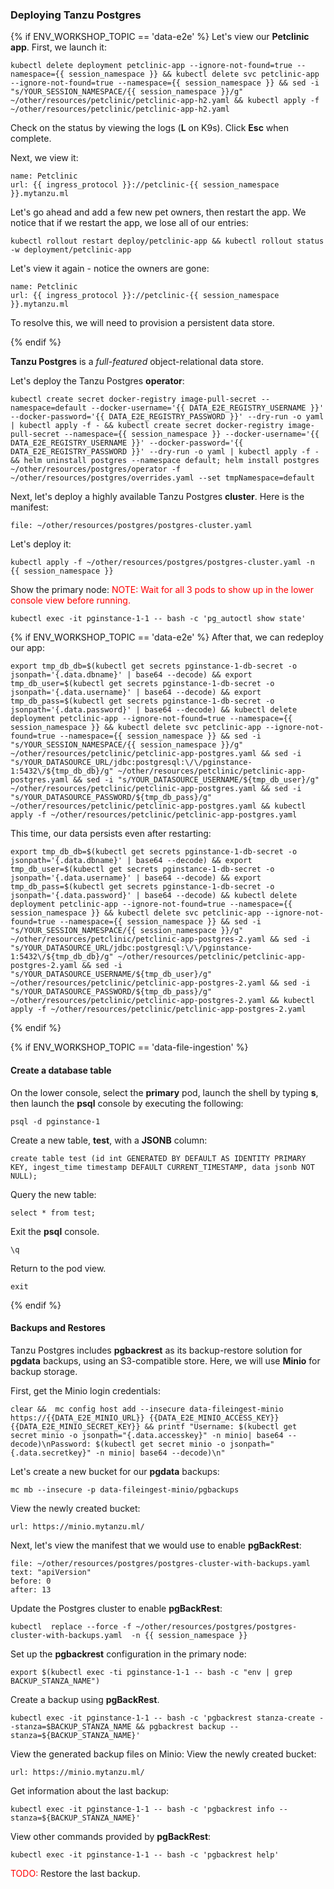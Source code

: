 
### Deploying Tanzu Postgres

{% if ENV_WORKSHOP_TOPIC == 'data-e2e' %}
Let's view our **Petclinic app**. First, we launch it:
```execute
kubectl delete deployment petclinic-app --ignore-not-found=true --namespace={{ session_namespace }} && kubectl delete svc petclinic-app --ignore-not-found=true --namespace={{ session_namespace }} && sed -i "s/YOUR_SESSION_NAMESPACE/{{ session_namespace }}/g" ~/other/resources/petclinic/petclinic-app-h2.yaml && kubectl apply -f ~/other/resources/petclinic/petclinic-app-h2.yaml
```

Check on the status by viewing the logs (**L** on K9s). Click **Esc**  when complete.

Next, we view it:
```dashboard:create-dashboard
name: Petclinic
url: {{ ingress_protocol }}://petclinic-{{ session_namespace }}.mytanzu.ml
```

Let's go ahead and add a few new pet owners, then restart the app. We notice that if we restart the app, we lose all of our entries:
```execute
kubectl rollout restart deploy/petclinic-app && kubectl rollout status -w deployment/petclinic-app
```

Let's view it again - notice the owners are gone:
```dashboard:reload-dashboard
name: Petclinic
url: {{ ingress_protocol }}://petclinic-{{ session_namespace }}.mytanzu.ml
```

To resolve this, we will need to provision a persistent data store.

{% endif  %}

**Tanzu Postgres** is a _full-featured_ object-relational data store.

Let's deploy the Tanzu Postgres **operator**:

```execute
kubectl create secret docker-registry image-pull-secret --namespace=default --docker-username='{{ DATA_E2E_REGISTRY_USERNAME }}' --docker-password='{{ DATA_E2E_REGISTRY_PASSWORD }}' --dry-run -o yaml | kubectl apply -f - && kubectl create secret docker-registry image-pull-secret --namespace={{ session_namespace }} --docker-username='{{ DATA_E2E_REGISTRY_USERNAME }}' --docker-password='{{ DATA_E2E_REGISTRY_PASSWORD }}' --dry-run -o yaml | kubectl apply -f - && helm uninstall postgres --namespace default; helm install postgres ~/other/resources/postgres/operator -f ~/other/resources/postgres/overrides.yaml --set tmpNamespace=default
```

Next, let's deploy a highly available Tanzu Postgres **cluster**. Here is the manifest:
```editor:open-file
file: ~/other/resources/postgres/postgres-cluster.yaml
```

Let's deploy it:
```execute
kubectl apply -f ~/other/resources/postgres/postgres-cluster.yaml -n {{ session_namespace }}
```

Show the primary node: <font color='red'>NOTE: Wait for all 3 pods to show up in the lower console view before running.</font>
```execute
kubectl exec -it pginstance-1-1 -- bash -c 'pg_autoctl show state'
```

{% if ENV_WORKSHOP_TOPIC == 'data-e2e' %}
After that, we can redeploy our app:
```execute
export tmp_db_db=$(kubectl get secrets pginstance-1-db-secret -o jsonpath='{.data.dbname}' | base64 --decode) && export tmp_db_user=$(kubectl get secrets pginstance-1-db-secret -o jsonpath='{.data.username}' | base64 --decode) && export tmp_db_pass=$(kubectl get secrets pginstance-1-db-secret -o jsonpath='{.data.password}' | base64 --decode) && kubectl delete deployment petclinic-app --ignore-not-found=true --namespace={{ session_namespace }} && kubectl delete svc petclinic-app --ignore-not-found=true --namespace={{ session_namespace }} && sed -i "s/YOUR_SESSION_NAMESPACE/{{ session_namespace }}/g" ~/other/resources/petclinic/petclinic-app-postgres.yaml && sed -i "s/YOUR_DATASOURCE_URL/jdbc:postgresql:\/\/pginstance-1:5432\/${tmp_db_db}/g" ~/other/resources/petclinic/petclinic-app-postgres.yaml && sed -i "s/YOUR_DATASOURCE_USERNAME/${tmp_db_user}/g" ~/other/resources/petclinic/petclinic-app-postgres.yaml && sed -i "s/YOUR_DATASOURCE_PASSWORD/${tmp_db_pass}/g" ~/other/resources/petclinic/petclinic-app-postgres.yaml && kubectl apply -f ~/other/resources/petclinic/petclinic-app-postgres.yaml
```

This time, our data persists even after restarting:
```execute
export tmp_db_db=$(kubectl get secrets pginstance-1-db-secret -o jsonpath='{.data.dbname}' | base64 --decode) && export tmp_db_user=$(kubectl get secrets pginstance-1-db-secret -o jsonpath='{.data.username}' | base64 --decode) && export tmp_db_pass=$(kubectl get secrets pginstance-1-db-secret -o jsonpath='{.data.password}' | base64 --decode) && kubectl delete deployment petclinic-app --ignore-not-found=true --namespace={{ session_namespace }} && kubectl delete svc petclinic-app --ignore-not-found=true --namespace={{ session_namespace }} && sed -i "s/YOUR_SESSION_NAMESPACE/{{ session_namespace }}/g" ~/other/resources/petclinic/petclinic-app-postgres-2.yaml && sed -i "s/YOUR_DATASOURCE_URL/jdbc:postgresql:\/\/pginstance-1:5432\/${tmp_db_db}/g" ~/other/resources/petclinic/petclinic-app-postgres-2.yaml && sed -i "s/YOUR_DATASOURCE_USERNAME/${tmp_db_user}/g" ~/other/resources/petclinic/petclinic-app-postgres-2.yaml && sed -i "s/YOUR_DATASOURCE_PASSWORD/${tmp_db_pass}/g" ~/other/resources/petclinic/petclinic-app-postgres-2.yaml && kubectl apply -f ~/other/resources/petclinic/petclinic-app-postgres-2.yaml
```

{% endif  %}

{% if ENV_WORKSHOP_TOPIC == 'data-file-ingestion' %}
#### Create a database table

On the lower console, select the **primary** pod, launch the shell by typing **s**, then launch the **psql** console by executing the following:
```execute-2
psql -d pginstance-1
```

Create a new table, **test**, with a **JSONB** column:
```execute-2
create table test (id int GENERATED BY DEFAULT AS IDENTITY PRIMARY KEY, ingest_time timestamp DEFAULT CURRENT_TIMESTAMP, data jsonb NOT NULL);
```

Query the new table:
```execute-2
select * from test;
```

Exit the **psql** console.
```execute-2
\q
```

Return  to the pod view.
```execute-2
exit
```

{% endif  %}

#### Backups and Restores
Tanzu Postgres includes **pgbackrest** as its backup-restore solution for **pgdata** backups, using an S3-compatible store. Here, we will use **Minio** for backup storage.


First, get the Minio login credentials:
```execute
clear &&  mc config host add --insecure data-fileingest-minio https://{{DATA_E2E_MINIO_URL}} {{DATA_E2E_MINIO_ACCESS_KEY}} {{DATA_E2E_MINIO_SECRET_KEY}} && printf "Username: $(kubectl get secret minio -o jsonpath="{.data.accesskey}" -n minio| base64 --decode)\nPassword: $(kubectl get secret minio -o jsonpath="{.data.secretkey}" -n minio| base64 --decode)\n"
```

Let's create  a new bucket for our **pgdata** backups:
```execute
mc mb --insecure -p data-fileingest-minio/pgbackups
```

View the newly created bucket:
```dashboard:open-url
url: https://minio.mytanzu.ml/
```

Next, let's view the manifest that we would use to enable **pgBackRest**:
```editor:open-file
file: ~/other/resources/postgres/postgres-cluster-with-backups.yaml
text: "apiVersion"
before: 0
after: 13
```

Update the Postgres cluster to enable **pgBackRest**:
```execute
kubectl  replace --force -f ~/other/resources/postgres/postgres-cluster-with-backups.yaml  -n {{ session_namespace }}
```

Set up the **pgbackrest** configuration in the primary node: 
```execute
export $(kubectl exec -ti pginstance-1-1 -- bash -c "env | grep BACKUP_STANZA_NAME")
```

Create a backup  using **pgBackRest**.
```execute
kubectl exec -it pginstance-1-1 -- bash -c 'pgbackrest stanza-create --stanza=$BACKUP_STANZA_NAME && pgbackrest backup --stanza=${BACKUP_STANZA_NAME}'
```

View the generated backup files on Minio:
View the newly created bucket:
```dashboard:open-url
url: https://minio.mytanzu.ml/
```

Get information about the last backup:
```execute
kubectl exec -it pginstance-1-1 -- bash -c 'pgbackrest info --stanza=${BACKUP_STANZA_NAME}'
```

View other commands provided by **pgBackRest**:
```execute
kubectl exec -it pginstance-1-1 -- bash -c 'pgbackrest help'
```

<font color="red">TODO:</font> Restore the last backup.

